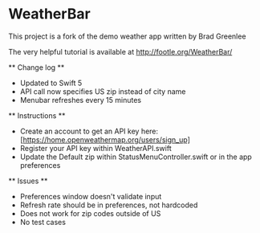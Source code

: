 WeatherBar
==========

This project is a fork of the demo weather app written by Brad Greenlee

The very helpful tutorial is available at http://footle.org/WeatherBar/

** Change log **
- Updated to Swift 5
- API call now specifies US zip instead of city name
- Menubar refreshes every 15 minutes

** Instructions **
- Create an account to get an API key here: [https://home.openweathermap.org/users/sign_up]
- Register your API key within WeatherAPI.swift
- Update the Default zip within StatusMenuController.swift or in the app preferences

** Issues **
- Preferences window doesn't validate input
- Refresh rate should be in preferences, not hardcoded
- Does not work for zip codes outside of US
- No test cases
